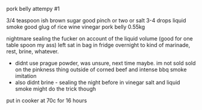 pork belly attempy #1

3/4 teaspoon ish brown sugar
good pinch or two or salt
3-4 drops liquid smoke
good glug of rice wine vinegar
pork belly 0.55kg

nightmare sealing the fucker on account of the liquid volume (good for one table spoon my ass)
left sat in bag in fridge overnight to kind of marinade, rest, brine, whatever.
- didnt use prague powder, was unsure, next time maybe. im not sold sold on the pinkness thing outside of corned beef and intense bbq smoke imitation
- also didnt brine - sealing the night before in vinegar salt and liquid smoke might do the trick though

put in cooker at 70c for 16 hours